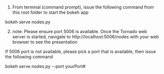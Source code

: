 
1. From terminal (command prompt), issue the following command from this root folder to start the bokeh app

bokeh serve nodes.py

2. note: Please ensure port 5006 is available. Once the Tornado web server is started, navigate to http://localhost:5006/nodes with your web browser to see the presentation

If 5006 port is not available, please pick a port that is available, then issue the following command

bokeh serve nodes.py --port yourPort#

